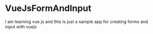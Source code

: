 # VueJsFormAndInput
I am learning vue js and this is just a sample app for creating forms and input with vuejs
